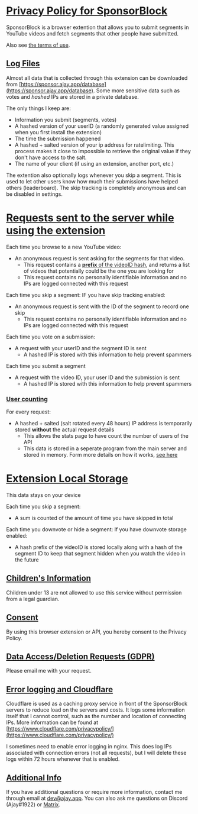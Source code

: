 [Privacy Policy for SponsorBlock](#privacy-policy-for-sponsorblock)
===================================================================

SponsorBlock is a browser extention that allows you to submit segments in YouTube videos and fetch segments that other people have submitted.

Also see [the terms of use](https://gist.github.com/ajayyy/9e8100f069348e0bc062641f34d6af12).

[Log Files](#log-files)
-----------------------

Almost all data that is collected through this extension can be downloaded from [https://sponsor.ajay.app/database](https://sponsor.ajay.app/database). Some more sensitive data such as votes and _hashed_ IPs are stored in a private database.

The only things I keep are:

* Information you submit (segments, votes)
* A hashed version of your userID (a randomly generated value assigned when you first install the extension)
* The time the submission happened
* A hashed + salted version of your ip address for ratelimiting. This process makes it close to impossible to retrieve the original value if they don't have access to the salt.
* The name of your client (if using an extension, another port, etc.)

The extention also optionally logs whenever you skip a segment. This is used to let other users know how much their submissions have helped others (leaderboard). The skip tracking is completely anonymous and can be disabled in settings.

[Requests sent to the server while using the extension](#requests-sent-to-the-server-while-using-the-extension)
===============================================================================================================

Each time you browse to a new YouTube video:

* An anonymous request is sent asking for the segments for that video.
    * This request contains a [**prefix** of the videoID hash](https://github.com/ajayyy/SponsorBlock/wiki/K-Anonymity), and returns a list of videos that potentially could be the one you are looking for
    * This request contains no personally identifiable information and no IPs are logged connected with this request

Each time you skip a segment: IF you have skip tracking enabled:

* An anonymous request is sent with the ID of the segment to record one skip
    * This request contains no personally identifiable information and no IPs are logged connected with this request

Each time you vote on a submission:

* A request with your userID and the segment ID is sent
    * A hashed IP is stored with this information to help prevent spammers

Each time you submit a segment

* A request with the video ID, your user ID and the submission is sent
    * A hashed IP is stored with this information to help prevent spammers

### [User counting](#user-counting)

For every request:

* A hashed + salted (salt rotated every 48 hours) IP address is temporarily stored **without** the actual request details
    * This allows the stats page to have count the number of users of the API
    * This data is stored in a seperate program from the main server and stored in memory. Form more details on how it works, [see here](https://github.com/ajayyy/PrivacyUserCount/#privacy-user-counter)

[Extension Local Storage](#extension-local-storage)
===================================================

This data stays on your device

Each time you skip a segment:

* A sum is counted of the amount of time you have skipped in total

Each time you downvote or hide a segment: If you have downvote storage enabled:

* A hash prefix of the videoID is stored locally along with a hash of the segment ID to keep that segment hidden when you watch the video in the future

[Children's Information](#childrens-information)
------------------------------------------------

Children under 13 are not allowed to use this service without permission from a legal guardian.

[Consent](#consent)
-------------------

By using this browser extension or API, you hereby consent to the Privacy Policy.

[Data Access/Deletion Requests (GDPR)](#data-accessdeletion-requests-gdpr)
--------------------------------------------------------------------------

Please email me with your request.

[Error logging and Cloudflare](#error-logging-and-cloudflare)
-------------------------------------------------------------

Cloudflare is used as a caching proxy service in front of the SponsorBlock servers to reduce load on the servers and costs. It logs some information itself that I cannot control, such as the number and location of connecting IPs. More information can be found at [https://www.cloudflare.com/privacypolicy/](https://www.cloudflare.com/privacypolicy/)

I sometimes need to enable error logging in nginx. This does log IPs associated with connection errors (not all requests), but I will delete these logs within 72 hours whenever that is enabled.

[Additional Info](#additional-info)
-----------------------------------

If you have additional questions or require more information, contact me through email at [dev@ajay.app](mailto:dev@ajay.app). You can also ask me questions on Discord (Ajay#1922) or [Matrix](https://matrix.to/#/@ajay:ajay.app).
